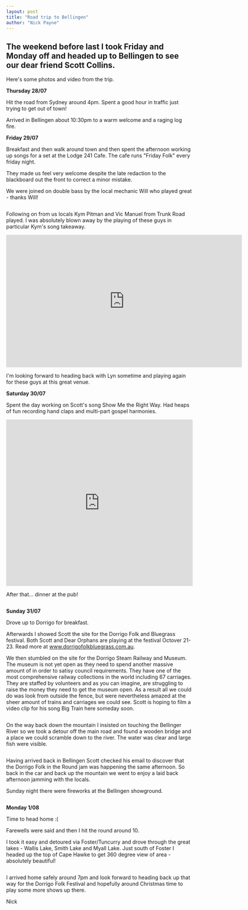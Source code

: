 ```yaml
---
layout: post
title: "Road trip to Bellingen"
author: "Nick Payne"
---
```


## The weekend before last I took Friday and Monday off and headed up to Bellingen to see our dear friend Scott Collins.

<p>Here's some photos and video from the trip.</p>
<p><strong>Thursday 28/07</strong></p>
<p>Hit the road from Sydney around 4pm. Spent a good hour in traffic just trying to get out of town!</p>
<p>Arrived in Bellingen about 10:30pm to a warm welcome and a raging log fire.</p>
<p><strong>Friday 29/07</strong></p>
<p>Breakfast and then walk around town and then spent the afternoon working up songs for a set at the Lodge 241 Cafe. The cafe runs "Friday Folk" every friday night.</p>
<p>They made us feel very welcome despite the late redaction to the blackboard out the front to correct a minor mistake.</p>
<p>We were joined on double bass by the local mechanic Will who played great - thanks Will!</p>
<p class="text-center"><img src="/images/2011/8/IMG_0505.JPG" alt="" /></p>
<p>Following on from us locals Kym Pitman and Vic Manuel from Trunk Road played. I was absolutely blown away by the playing of these guys in particular Kym's song takeaway.</p>

<div class="flex-video">
  <iframe width="637" height="358" src="https://www.youtube.com/embed/XnkK1nIk0cQ" frameborder="0" allowfullscreen></iframe>
</div>

<p>I'm looking forward to heading back with Lyn sometime and playing again for these guys at this great venue.</p>
<p><strong>Saturday 30/07</strong></p>
<p>Spent the day working on Scott's song Show Me the Right Way. Had heaps of fun recording hand claps and multi-part gospel harmonies.</p>

<iframe width="100%" height="450" scrolling="no" frameborder="no" src="https://w.soundcloud.com/player/?url=https%3A//api.soundcloud.com/tracks/20073702&amp;auto_play=false&amp;hide_related=false&amp;show_comments=true&amp;show_user=true&amp;show_reposts=false&amp;visual=true"></iframe>

<p>After that... dinner at the pub!</p>
<p class="text-center"><img src="/images/2011/8/IMG_0509.JPG" alt="" /></p>
<p><strong>Sunday 31/07</strong></p>
<p>Drove up to Dorrigo for breakfast.</p>
<p>Afterwards I showed Scott the site for the Dorrigo Folk and Bluegrass festival. Both Scott and Dear Orphans are playing at the festival Octover 21-23. Read more at <a class="external" href="http://www.dorrigofolkbluegrass.com.au" target="_blank">www.dorrigofolkbluegrass.com.au</a>.</p>
<p>We then stumbled on the site for the Dorrigo Steam Railway and Museum. The museum is not yet open as they need to spend another massive amount of in order to satisy council requirements. They have one of the most comprehensive railway collections in the world including 67 carriages. They are staffed by volunteers and as you can imagine, are struggling to raise the money they need to get the museum open. As a result all we could do was look from outside the fence, but were nevertheless amazed at the sheer amount of trains and carriages we could see. Scott is hoping to film a video clip for his song Big Train here someday soon.</p>
<p class="text-center"><img src="/images/2011/8/IMG_0512.JPG" alt="" /></p>
<p>On the way back down the mountain I insisted on touching the Bellinger River so we took a detour off the main road and found a wooden bridge and a place we could scramble down to the river. The water was clear and large fish were visible.</p>
<p class="text-center"><img src="/images/2011/8/IMG_0517.JPG" alt="" /></p>
<p>Having arrived back in Bellingen Scott checked his email to discover that the Dorrigo Folk in the Round jam was happening the same afternoon. So back in the car and back up the mountain we went to enjoy a laid back afternoon jamming with the locals.</p>
<p>Sunday night there were fireworks at the Bellingen showground.</p>
<p class="text-center"><img src="/images/2011/8/IMG_0519.JPG" alt="" /></p>
<p><strong>Monday 1/08</strong></p>
<p>Time to head home :(</p>
<p>Farewells were said and then I hit the round around 10.</p>
<p>I took it easy and detoured via Foster/Tuncurry and drove through the great lakes - Wallis Lake, Smith Lake and Myall Lake. Just south of Foster I headed up the top of Cape Hawke to get 360 degree view of area - absolutely beautiful!</p>
<p class="text-center"><img src="/images/2011/8/IMG_0523.JPG" alt="" /></p>
<p>I arrived home safely around 7pm and look forward to heading back up that way for the Dorrigo Folk Festival and hopefully around Christmas time to play some more shows up there.</p>
<p>Nick</p>
